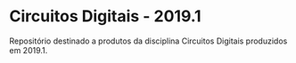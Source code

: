 # Circuitos Digitais - 2019.1
Repositório destinado a produtos da disciplina Circuitos Digitais produzidos em 2019.1.

